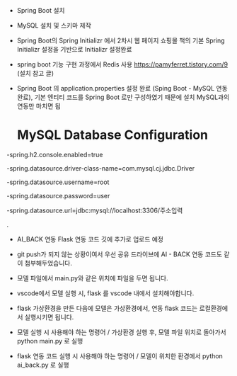 - Spring Boot 설치
  
- MySQL 설치 및 스키마 제작

- Spring Boot의 Spring Initializr 에서 2차시 웹 페이지 쇼핑몰 책의 기본 Spring Initializr 설정을 기반으로 Initializr 설정완료

- spring boot 기능 구현 과정에서 Redis 사용 
https://pamyferret.tistory.com/9 (설치 참고 글)
  
- Spring Boot 의 application.properties 설정 완료 (Sping Boot - MySQL 연동 완료), 기본 엔티티 코드를 Spring Boot 로만 구성하였기 때문에 설치 MySQL과의 연동만 마치면 됨
  # MySQL Database Configuration
-spring.h2.console.enabled=true

-spring.datasource.driver-class-name=com.mysql.cj.jdbc.Driver 

-spring.datasource.username=root 

-spring.datasource.password=user

-spring.datasource.url=jdbc:mysql://localhost:3306/주소입력


.

- AI_BACK 연동 Flask 연동 코드 깃에 추가로 업로드 예정

- git push가 되지 않는 상황이여서 우선 공유 드라이브에 AI - BACK 연동 코드도 같이 첨부해두었습니다.
- 모델 파일에서 main.py와 같은 위치에 파일을 두면 됩니다.
- vscode에서 모델 실행 시, flask 를 vscode 내에서 설치해야합니다.
- flask 가상환경을 만든 다음에 모델은 가상환경에서, 연동 flask 코드는 로컬환경에서 실행시키면 됩니다.

- 모델 실행 시 사용해야 하는 명령어 / 가상환경 실행 후, 모델 파일 위치로 돌아가서 python main.py 로 실행 

- flask 연동 코드 실행 시 사용해야 하는 명령어 / 모델이 위치한 환경에서 python ai_back.py 로 실행 
  

